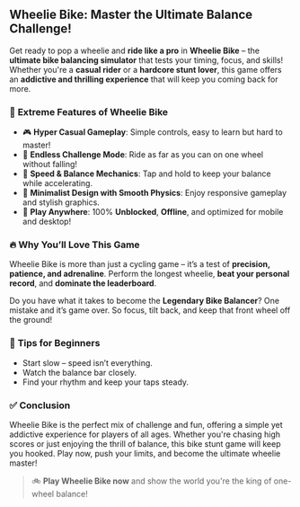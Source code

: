 ## **Wheelie Bike: Master the Ultimate Balance Challenge!**

Get ready to pop a wheelie and **ride like a pro** in **Wheelie Bike** – the **ultimate bike balancing simulator** that tests your timing, focus, and skills! Whether you're a **casual rider** or a **hardcore stunt lover**, this game offers an **addictive and thrilling experience** that will keep you coming back for more.

### 🚴 **Extreme Features of Wheelie Bike**

* 🎮 **Hyper Casual Gameplay**: Simple controls, easy to learn but hard to master!
* 🏁 **Endless Challenge Mode**: Ride as far as you can on one wheel without falling!
* 🚀 **Speed & Balance Mechanics**: Tap and hold to keep your balance while accelerating.
* 🌌 **Minimalist Design with Smooth Physics**: Enjoy responsive gameplay and stylish graphics.
* 📱 **Play Anywhere**: 100% **Unblocked**, **Offline**, and optimized for mobile and desktop!

### 🔥 **Why You’ll Love This Game**

Wheelie Bike is more than just a cycling game – it’s a test of **precision, patience, and adrenaline**. Perform the longest wheelie, **beat your personal record**, and **dominate the leaderboard**.

Do you have what it takes to become the **Legendary Bike Balancer**? One mistake and it’s game over. So focus, tilt back, and keep that front wheel off the ground!

### 🧠 **Tips for Beginners**

* Start slow – speed isn’t everything.
* Watch the balance bar closely.
* Find your rhythm and keep your taps steady.

### ✅ **Conclusion**
Wheelie Bike is the perfect mix of challenge and fun, offering a simple yet addictive experience for players of all ages. Whether you're chasing high scores or just enjoying the thrill of balance, this bike stunt game will keep you hooked. Play now, push your limits, and become the ultimate wheelie master!

> 🚲 **Play Wheelie Bike now** and show the world you're the king of one-wheel balance!
